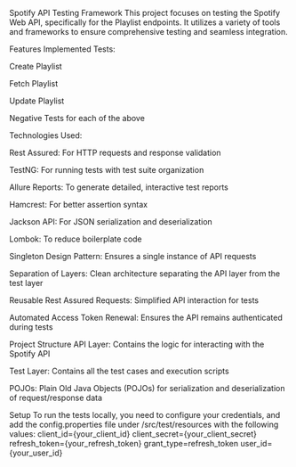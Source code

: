 Spotify API Testing Framework
This project focuses on testing the Spotify Web API, specifically for the Playlist endpoints. It utilizes a variety of tools and frameworks to ensure comprehensive testing and seamless integration.

Features
Implemented Tests:

Create Playlist

Fetch Playlist

Update Playlist

Negative Tests for each of the above

Technologies Used:

Rest Assured: For HTTP requests and response validation

TestNG: For running tests with test suite organization

Allure Reports: To generate detailed, interactive test reports

Hamcrest: For better assertion syntax

Jackson API: For JSON serialization and deserialization

Lombok: To reduce boilerplate code

Singleton Design Pattern: Ensures a single instance of API requests

Separation of Layers: Clean architecture separating the API layer from the test layer

Reusable Rest Assured Requests: Simplified API interaction for tests

Automated Access Token Renewal: Ensures the API remains authenticated during tests

Project Structure
API Layer: Contains the logic for interacting with the Spotify API

Test Layer: Contains all the test cases and execution scripts

POJOs: Plain Old Java Objects (POJOs) for serialization and deserialization of request/response data

Setup
To run the tests locally, you need to configure your credentials, and add the config.properties file under /src/test/resources with the following values:
client_id={your_client_id}
client_secret={your_client_secret}
refresh_token={your_refresh_token}
grant_type=refresh_token
user_id={your_user_id}
